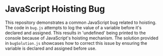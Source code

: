 # JavaScript Hoisting Bug

This repository demonstrates a common JavaScript bug related to hoisting.  The code in `bug.js` attempts to log the value of a variable before it's declared and assigned. This results in 'undefined' being printed to the console because of JavaScript's hoisting mechanism. The solution provided in `bugSolution.js` showcases how to correct this issue by ensuring the variable is declared and assigned before use.